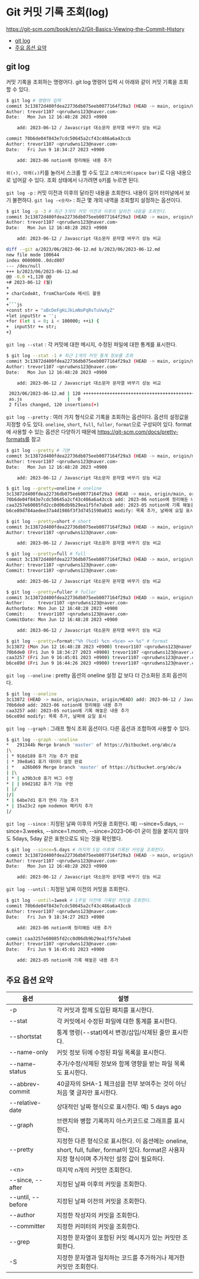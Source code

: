 # Git 커밋 기록 조회(log)

<https://git-scm.com/book/en/v2/Git-Basics-Viewing-the-Commit-History>

- [git log](#git-log)
- [주요 옵션 요약](#주요-옵션-요약)

## git log

커밋 기록을 조회하는 명령어다. git log 명령어 입력 시 아래와 같이 커밋 기록을 조회할 수 있다.

```bash
$ git log # 명령어 입력
commit 3c13872d400fdea22736db075eeb0077164f29a3 (HEAD -> main, origin/main, origin/HEAD)
Author: trevor1107 <qnrudwns123@naver.com>
Date:   Mon Jun 12 16:48:28 2023 +0900

    add: 2023-06-12 / Javascript 대소문자 문자열 바꾸기 성능 비교

commit 70b6de04f843e7cdc50645a2cf43c486a6a43ccb
Author: trevor1107 <qnrudwns123@naver.com>
Date:   Fri Jun 9 18:34:27 2023 +0900

    add: 2023-06 notion에 정리해둔 내용 추가
```

`위(↑), 아래(↓)`키를 눌러서 스크롤 할 수도 있고 `스페이스바(space bar)`로 다음 내용으로 넘어갈 수 있다. 조회 상태에서 나가려면 `Q`키를 누르면 된다.

`git log -p` : 커밋 이전과 이후의 달라진 내용을 조회한다. 내용이 길어 터미널에서 보기 불편하다.
`git log -<숫자>` : 최근 몇 개의 내역을 조회할지 설정하는 옵션이다.

```bash
$ git log -p -3 # 최근 3개의 커밋 이전과 이후의 달라진 내용을 조회한다.
commit 3c13872d400fdea22736db075eeb0077164f29a3 (HEAD -> main, origin/main, origin/HEAD)
Author: trevor1107 <qnrudwns123@naver.com>
Date:   Mon Jun 12 16:48:28 2023 +0900

    add: 2023-06-12 / Javascript 대소문자 문자열 바꾸기 성능 비교

diff --git a/2023/06/2023-06-12.md b/2023/06/2023-06-12.md
new file mode 100644
index 0000000..0dcd807
--- /dev/null
+++ b/2023/06/2023-06-12.md
@@ -0,0 +1,120 @@
+# 2023-06-12 (월)
+
+ charCodeAt, fromCharCode 메서드 활용
+
+```js
+const str = "aBcDeFgHiJkLmNoPqRsTuVwXyZ"
+let inputStr = '';
+for (let i = 0; i < 100000; ++i) {
+  inputStr += str;
+}

```

`git log --stat` : 각 커밋에 대한 메시지, 수정된 파일에 대한 통계를 표시한다.

```bash
$ git log --stat -1 # 최근 1개의 커밋 통계 정보를 조회
commit 3c13872d400fdea22736db075eeb0077164f29a3 (HEAD -> main, origin/main, origin/HEAD)
Author: trevor1107 <qnrudwns123@naver.com>
Date:   Mon Jun 12 16:48:28 2023 +0900

    add: 2023-06-12 / Javascript 대소문자 문자열 바꾸기 성능 비교

 2023/06/2023-06-12.md | 120 ++++++++++++++++++++++++++++++++++++++++++++++++++
 as.js                 |   0
 2 files changed, 120 insertions(+)
```

`git log --pretty` : 여러 가지 형식으로 기록을 조회하는 옵션이다. 옵션의 설정값을 지정할 수도 있다. `oneline`, `short`, `full`, `fuller`, `format`으로 구성되어 있다. format에 사용할 수 있는 옵션은 다양하기 때문에 <https://git-scm.com/docs/pretty-formats를> 참고

```bash
$ git log --pretty # 기본
commit 3c13872d400fdea22736db075eeb0077164f29a3 (HEAD -> main, origin/main, origin/HEAD)
Author: trevor1107 <qnrudwns123@naver.com>
Date:   Mon Jun 12 16:48:28 2023 +0900

    add: 2023-06-12 / Javascript 대소문자 문자열 바꾸기 성능 비교

$ git log --pretty=oneline # oneline
3c13872d400fdea22736db075eeb0077164f29a3 (HEAD -> main, origin/main, origin/HEAD) add: 2023-06-12 / Javascript 대소문자 문자열 바꾸기 성능 비교
70b6de04f843e7cdc50645a2cf43c486a6a43ccb add: 2023-06 notion에 정리해둔 내용 추가
caa3257e60085fd2cc0d06db9b29ea1f5fe7abe8 add: 2023-05 notion에 기록 해놓은 내용 추가
b6ce89d784aedee37a4d1986f3f3d7451590a031 modify: 목록 추가, 날짜에 요일 표시

$ git log --pretty=short # short
commit 3c13872d400fdea22736db075eeb0077164f29a3 (HEAD -> main, origin/main, origin/HEAD)
Author: trevor1107 <qnrudwns123@naver.com>

    add: 2023-06-12 / Javascript 대소문자 문자열 바꾸기 성능 비교

$ git log --pretty=full # full
commit 3c13872d400fdea22736db075eeb0077164f29a3 (HEAD -> main, origin/main, origin/HEAD)
Author: trevor1107 <qnrudwns123@naver.com>
Commit: trevor1107 <qnrudwns123@naver.com>

    add: 2023-06-12 / Javascript 대소문자 문자열 바꾸기 성능 비교

$ git log --pretty=fuller # fuller
commit 3c13872d400fdea22736db075eeb0077164f29a3 (HEAD -> main, origin/main, origin/HEAD)
Author:     trevor1107 <qnrudwns123@naver.com>
AuthorDate: Mon Jun 12 16:48:28 2023 +0900
Commit:     trevor1107 <qnrudwns123@naver.com>
CommitDate: Mon Jun 12 16:48:28 2023 +0900

    add: 2023-06-12 / Javascript 대소문자 문자열 바꾸기 성능 비교

$ git log --pretty=format:"%h (%cd) %cn <%ce> => %s" # format
3c13872 (Mon Jun 12 16:48:28 2023 +0900) trevor1107 <qnrudwns123@naver.com> => add: 2023-06-12 / Javascript 대소문자 문자열 바꾸기 성능 비교
70b6de0 (Fri Jun 9 18:34:27 2023 +0900) trevor1107 <qnrudwns123@naver.com> => add: 2023-06 notion에 정리해둔 내용 추가
caa3257 (Fri Jun 9 16:45:01 2023 +0900) trevor1107 <qnrudwns123@naver.com> => add: 2023-05 notion에 기록 해놓은 내용 추가
b6ce89d (Fri Jun 9 16:44:26 2023 +0900) trevor1107 <qnrudwns123@naver.com> => modify: 목록 추가, 날짜에 요일 표시
```

`git log --oneline` : pretty 옵션의 oneline 설정 값 보다 더 간소화된 조회 옵션이다.

```bash
$ git log --oneline
3c13872 (HEAD -> main, origin/main, origin/HEAD) add: 2023-06-12 / Javascript 대소문자 문자열 바꾸기 성능 비교
70b6de0 add: 2023-06 notion에 정리해둔 내용 추가
caa3257 add: 2023-05 notion에 기록 해놓은 내용 추가
b6ce89d modify: 목록 추가, 날짜에 요일 표시
```

`git log --graph` : 그래프 형식 조회 옵션이다. 다른 옵션과 조합하여 사용할 수 있다.

```bash
$ git log --graph --oneline
*   291344b Merge branch 'master' of https://bitbucket.org/abc/a
|\
| * 916d189 휴가 기능 추가 완료
| * 39e8a61 휴가 데이터 설정 완료
| *   a26b069 Merge branch 'master' of https://bitbucket.org/abc/a
| |\
| * | a39b3c0 휴가 버그 수정
* | | b9d2182 휴가 기능 구현
| |/
|/|
* | 64be7d1 휴가 연차 기능 추가
* | 15a23c2 npm nodemon 패키지 추가
|/
```

`git log --since` : 지정된 날짜 이후의 커밋을 조회한다.
예\) --since=5.days, --since=3.weeks, --since=1.month, --since=2023-06-01
굳이 점을 붙히지 않아도 5days, 5day 같은 표현으로도 되는 것을 확인했다.

```bash
$ git log --since=5.days # 마지막 5일 이후에 기록된 커밋을 조회한다.
commit 3c13872d400fdea22736db075eeb0077164f29a3 (HEAD -> main, origin/main, origin/HEAD)
Author: trevor1107 <qnrudwns123@naver.com>
Date:   Mon Jun 12 16:48:28 2023 +0900

    add: 2023-06-12 / Javascript 대소문자 문자열 바꾸기 성능 비교
```

`git log --until` : 지정된 날짜 이전의 커밋을 조회한다.

```bash
$ git log --until=1week # 1주일 이전에 기록된 커밋을 조회한다.
commit 70b6de04f843e7cdc50645a2cf43c486a6a43ccb
Author: trevor1107 <qnrudwns123@naver.com>
Date:   Fri Jun 9 18:34:27 2023 +0900

    add: 2023-06 notion에 정리해둔 내용 추가

commit caa3257e60085fd2cc0d06db9b29ea1f5fe7abe8
Author: trevor1107 <qnrudwns123@naver.com>
Date:   Fri Jun 9 16:45:01 2023 +0900

    add: 2023-05 notion에 기록 해놓은 내용 추가
```

## 주요 옵션 요약

<!-- | <div style="width:100px">옵션</div> | 설명 | -->
| <div style="width:100px">옵션</div> | 설명 |
| --- | --- |
| -p | 각 커밋과 함께 도입된 패치를 표시한다. |
| --stat | 각 커밋에서 수정된 파일에 대한 통계를 표시한다. |
| --shortstat | 통계 명령(--stat)에서 변경/삽입/삭제된 줄만 표시한다. |
| --name-only | 커밋 정보 뒤에 수정된 파일 목록을 표시한다. |
| --name-status | 추가/수정/삭제된 정보와 함께 영향을 받는 파일 목록도 표시한다. |
| --abbrev-commit | 40글자의 SHA-1 체크섬을 전부 보여주는 것이 아닌 처음 몇 글자만 표시한다. |
| --relative-date | 상대적인 날짜 형식으로 표시한다. 예) 5 days ago  |
| --graph | 브랜치와 병합 기록까지 아스키코드로 그래프를 표시한다. |
| --pretty | 지정한 다른 형식으로 표시한다. 이 옵션에는 oneline, short, full, fuller, format이 있다. format은 사용자 지정 형식이며 추가적인 설정 값이 필요하다. |
| -\<n> | 마지막 n개의 커밋만 조회한다. |
| --since, --after | 지정된 날짜 이후의 커밋을 조회한다. |
| --until, --before | 지정된 날짜 이전의 커밋을 조회한다. |
| --author | 지정한 작성자의 커밋을 조회한다. |
| --committer | 지정한 커미터의 커밋을 조회한다. |
| --grep | 지정한 문자열이 포함된 커밋 메시지가 있는 커밋만 조회한다. |
| -S | 지정한 문자열과 일치하는 코드를 추가하거나 제거한 커밋만 조회한다. |
